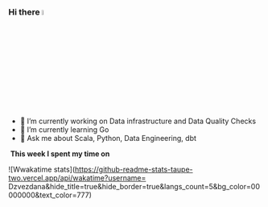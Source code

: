 ### Hi there <img src="https://media.giphy.com/media/hvRJCLFzcasrR4ia7z/giphy.gif" width="5%">

- 🔭 I’m currently working on Data infrastructure and Data Quality Checks
- 🌱 I’m currently learning Go
- 💬 Ask me about Scala, Python, Data Engineering, dbt

 &nbsp;**This week I spent my time on**

![Wwakatime stats](https://github-readme-stats-taupe-two.vercel.app/api/wakatime?username=
Dzvezdana&hide_title=true&hide_border=true&langs_count=5&bg_color=00000000&text_color=777)
